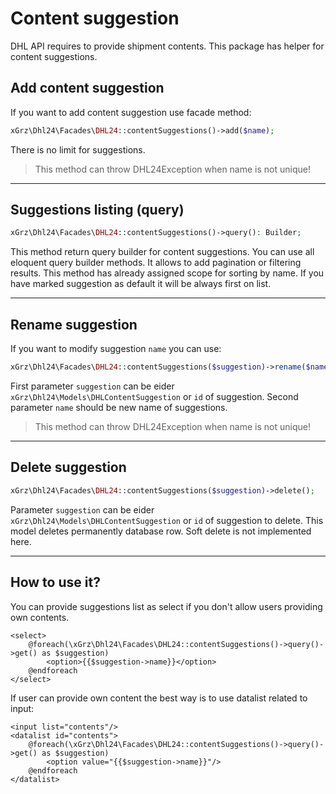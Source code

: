 # Content suggestion

DHL API requires to provide shipment contents.
This package has helper for content suggestions.

## Add content suggestion
If you want to add content suggestion use facade method:
```php
xGrz\Dhl24\Facades\DHL24::contentSuggestions()->add($name);
```
There is no limit for suggestions.

> This method can throw DHL24Exception when name is not unique!
___

## Suggestions listing (query)
```php
xGrz\Dhl24\Facades\DHL24::contentSuggestions()->query(): Builder;
```
This method return query builder for content suggestions. You can use all eloquent query builder methods. It allows to add pagination or filtering results.
This method has already assigned scope for sorting by name. If you have marked suggestion as default it will be always first on list. 
___

## Rename suggestion
If you want to modify suggestion `name` you can use:
```php
xGrz\Dhl24\Facades\DHL24::contentSuggestions($suggestion)->rename($name);
```
First parameter `suggestion` can be eider `xGrz\Dhl24\Models\DHLContentSuggestion` or `id` of suggestion.
Second parameter `name` should be new name of suggestions.

> This method can throw DHL24Exception when name is not unique!
___

## Delete suggestion
```php
xGrz\Dhl24\Facades\DHL24::contentSuggestions($suggestion)->delete();
```
Parameter `suggestion` can be eider `xGrz\Dhl24\Models\DHLContentSuggestion` or `id` of suggestion to delete.
This model deletes permanently database row. Soft delete is not implemented here.
___

## How to use it?
You can provide suggestions list as select if you don't allow users providing own contents.
```bladehtml
<select>
    @foreach(\xGrz\Dhl24\Facades\DHL24::contentSuggestions()->query()->get() as $suggestion)
        <option>{{$suggestion->name}}</option>
    @endforeach
</select>
```

If user can provide own content the best way is to use datalist related to input:
```bladehtml
<input list="contents"/>
<datalist id="contents">
    @foreach(\xGrz\Dhl24\Facades\DHL24::contentSuggestions()->query()->get() as $suggestion)
        <option value="{{$suggestion->name}}"/>
    @endforeach
</datalist>

```

